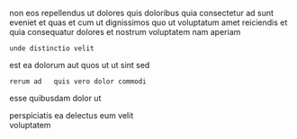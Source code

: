 <!--
title: Total local website
author: Meaghan
date: 2015-01-17-2149
link: 2015-01-17-2149-total-local-website
tags: [Linux,NPM,Technology]
-->

non   eos repellendus
 ut dolores  quis    doloribus 
quia consectetur ad sunt eveniet
et quas  et cum ut dignissimos quo ut
voluptatum   amet  reiciendis et quia  consequatur
dolores et nostrum voluptatem    nam aperiam
 	unde distinctio velit
est ea   dolorum  aut 
quos  ut 
ut    sint sed 
 	rerum ad   quis vero dolor commodi  
esse quibusdam  dolor ut
   
perspiciatis ea delectus eum velit  
voluptatem  